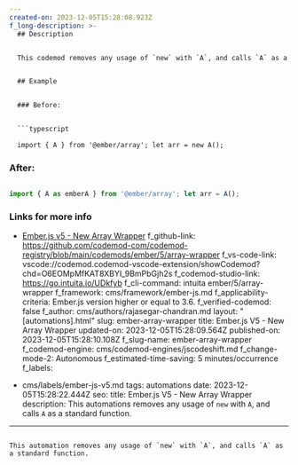 ```yaml
---
created-on: 2023-12-05T15:28:08.923Z
f_long-description: >-
  ## Description


  This codemod removes any usage of `new` with `A`, and calls `A` as a standard function.


  ## Example


  ### Before:


  ```typescript

  import { A } from '@ember/array'; let arr = new A(); 

  ```


  ### After:


  ```typescript

  import { A as emberA } from '@ember/array'; let arr = A(); 

  ```


  ### Links for more info


  * [Ember.js v5 - New Array Wrapper](https://deprecations.emberjs.com/v3.x/#toc_array-new-array-wrapper)
f_github-link: https://github.com/codemod-com/codemod-registry/blob/main/codemods/ember/5/array-wrapper
f_vs-code-link: vscode://codemod.codemod-vscode-extension/showCodemod?chd=O6EOMpMfKAT8XBYI_9BmPbGjh2s
f_codemod-studio-link: https://go.intuita.io/UDkfyb
f_cli-command: intuita ember/5/array-wrapper
f_framework: cms/framework/ember-js.md
f_applicability-criteria: Ember.js version higher or equal to 3.6.
f_verified-codemod: false
f_author: cms/authors/rajasegar-chandran.md
layout: "[automations].html"
slug: ember-array-wrapper
title: Ember.js V5 - New Array Wrapper
updated-on: 2023-12-05T15:28:09.564Z
published-on: 2023-12-05T15:28:10.108Z
f_slug-name: ember-array-wrapper
f_codemod-engine: cms/codemod-engines/jscodeshift.md
f_change-mode-2: Autonomous
f_estimated-time-saving: 5 minutes/occurrence
f_labels:
  - cms/labels/ember-js-v5.md
tags: automations
date: 2023-12-05T15:28:22.444Z
seo:
  title: Ember.js V5 - New Array Wrapper
  description: This automations removes any usage of `new` with `A`, and calls `A`
    as a standard function.
---
```

This automation removes any usage of `new` with `A`, and calls `A` as a standard function.